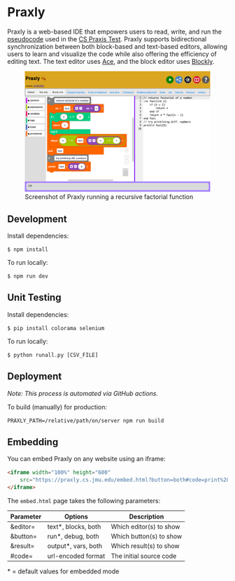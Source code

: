 # Praxly

Praxly is a web-based IDE that empowers users to read, write, and run the [pseudocode][1] used in the [CS Praxis Test][2].
Praxly supports bidirectional synchronization between both block-based and text-based editors, allowing users to learn and visualize the code while also offering the efficiency of editing text.
The text editor uses [Ace][3], and the block editor uses [Blockly][4].

[1]: https://www.ets.org/pdfs/praxis/5652.pdf#page=21
[2]: https://praxis.ets.org/test/5652.html
[3]: https://ace.c9.io/
[4]: https://developers.google.com/blockly

<figure>
    <img src="public/images/praxly-screenshot-narrow.png">
    <figcaption>Screenshot of Praxly running a recursive factorial function</figcaption>
</figure>


## Development

Install dependencies:
```
$ npm install
```

To run locally:
```
$ npm run dev
```

## Unit Testing

Install dependencies:
```
$ pip install colorama selenium
```

To run locally:
```
$ python runall.py [CSV_FILE]
```

## Deployment

*Note: This process is automated via GitHub actions.*

To build (manually) for production:
```
PRAXLY_PATH=/relative/path/on/server npm run build
```

## Embedding

You can embed Praxly on any website using an iframe:

```html
<iframe width="100%" height="600"
    src="https://praxly.cs.jmu.edu/embed.html?button=both#code=print%201%0Aprint%202%0Aprint%203">
</iframe>
```

The `embed.html` page takes the following parameters:

Parameter | Options               | Description             |
----------|-----------------------|-------------------------|
&editor=  | text*, blocks, both   | Which editor(s) to show |
&button=  | run*, debug, both     | Which button(s) to show |
&result=  | output*, vars, both   | Which result(s) to show |
\#code=   | url-encoded format    | The initial source code |

\* = default values for embedded mode
